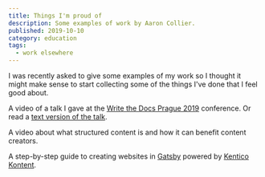 ```yaml
---
title: Things I'm proud of
description: Some examples of work by Aaron Collier.
published: 2019-10-10
category: education
tags:
  - work elsewhere
---
```


<script>
  import Showcase from "../../components/Showcase.svelte"
  import ShowcaseItem from "../../components/ShowcaseItem.svelte"
  import ExperienceMap from "../../images/experience-map.png?w=300;400;800;1200&format=webp&srcset"
  import ExperienceMapPlaceholder from "../../images/experience-map.png?w=10"
  import StructuredContent from "../../images/structured-content.png?w=300;400;800;1200&format=webp&srcset"
  import StructuredContentPlaceholder from "../../images/structured-content.png?w=10"
  import GatsbyGuide from "../../images/gatsby-guide.png?w=300;400;800;1200&format=webp&srcset"
  import GatsbyGuidePlaceholder from "../../images/gatsby-guide.png?w=10"
</script>

I was recently asked to give some examples of my work so I thought it
might make sense to start collecting some of the things I've done that I
feel good about.

<Showcase>

<ShowcaseItem title="Write the Docs talk" link="https://www.youtube.com/watch?v=vj7TyUgBEW8" imageSrcSet={ExperienceMap} placeholder={ExperienceMapPlaceholder}>

A video of a talk I gave at the [Write the Docs Prague 2019](http://www.writethedocs.org/conf/prague/2019/) conference.
Or read a [text version of the talk](/articles/seeing-your-docs-through-different-eyes).

</ShowcaseItem>

<ShowcaseItem title="Structured content video" link="https://www.youtube.com/watch?v=MlMkAqxoPZM" imageSrcSet={StructuredContent} placeholder={StructuredContentPlaceholder}>

A video about what structured content is and how it can benefit content creators.

</ShowcaseItem>

<ShowcaseItem title="Gatsby guide" link="https://www.gatsbyjs.com/docs/sourcing-from-kentico-kontent/" imageSrcSet={GatsbyGuide} placeholder={GatsbyGuidePlaceholder}>

A step-by-step guide to creating websites in [Gatsby](https://www.gatsbyjs.org/) powered by [Kentico Kontent](https://kontent.ai/).

</ShowcaseItem>

</Showcase>
